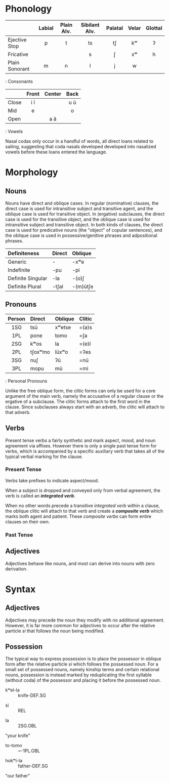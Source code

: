
# Phonology

|                | Labial | Plain Alv. | Sibilant Alv. | Palatal | Velar | Glottal |
| :---           | :---:  | :---:      | :---:         | :---:   | :---: | :---:   |
| Ejective Stop  | p      | t          | ts            | tʃ      | kʷ    | ʔ       |
| Fricative      |        |            | s             | ʃ       | xʷ    | h       |
| Plain Sonorant | m      | n          | l             | j       | w     |         |
: Consonants

|       | Front | Center | Back  |
| ---   | :---: | :---:  | :---: |
| Close | i ĩ   |        | u ũ   |
| Mid   | e     |        | o     |
| Open  |       | a ã    |       |
: Vowels

Nasal codas only occur in a handful of words, all direct loans related to sailing, suggesting that coda nasals developed developed into nasalized vowels before these loans entered the language.

# Morphology

## Nouns

Nouns have direct and oblique cases.  In regular (nominative) clauses, the direct case is used for intransitive subject and transitive agent, and the oblique case is used for transitive object.  In (ergative) subclauses, the direct case is used for the transitive object, and the oblique case is used for intransitive subject and transitive object.  In both kinds of clauses, the direct case is used for predicative nouns (the "object" of copular sentences), and the oblique case is used in possessive/genitive phrases and adpositional phrases.

| Definiteness      | Direct | Oblique  |
| :---              | :---   | :---     |
| Generic           | -      | -xʷe     |
| Indefinite        | -pu    | -pi      |
| Definite Singular | -la    | -(o)ʃ    |
| Definite Plural   | -tʃal  | -(m)ũtʃe |

## Pronouns

| Person | Direct  | Oblique | Clitic |
| :---:  | :---    | :---    | :---   |
| 1SG    | tsũ     |  xʷetse | =(a)s  |
| 1PL    | pone    |  tomo   | =ʃa    |
| 2SG    | kʷos    |  la     | =(e)l  |
| 2PL    | tʃoxʷmo |  lũxʷo  | =ʔes   |
| 3SG    | nuʃ     |  ʔũ     | =nũ    |
| 3PL    | mopu    |  mũ     | =mi    |
: Personal Pronouns

Unlike the free oblique form, the clitic forms can only be used for a core argument of the main verb, namely the accusative of a regular clause or the ergative of a subclause.  The clitic forms attach to the first word in the clause.  Since subclauses always start with an adverb, the clitic will attach to that adverb.

## Verbs

Present tense verbs a fairly synthetic and mark aspect, mood, and noun agreement via affixes.  However there is only a single past tense form for verbs, which is accompanied by a specific auxiliary verb that takes all of the typical verbal marking for the clause.

### Present Tense

Verbs take prefixes to indicate aspect/mood.

When a subject is dropped and conveyed only from verbal agreement, the verb is called an ***integrated verb***.

When no other words precede a transitive *integrated verb* within a clause, the oblique clitic will attach to that verb and create a ***composite verb*** which marks both agent and patient.  These *composite verbs* can form entire clauses on their own.

### Past Tense

## Adjectives

Adjectives behave like nouns, and most can derive into nouns with zero derivation.

# Syntax

## Adjectives

Adjectives may precede the noun they modify with no additional agreement.  However, it is far more common for adjectives to occur after the relative particle *si* that follows the noun being modified.

## Possession

The typical way to express possession is to place the possessor in oblique form after the relative particle *si* which follows the possessed noun.  For a small set of possessed nouns, namely kinship terms and certain relational nouns, possession is instead marked by reduplicating the first syllable (without coda) of the possessor and placing it before the possessed noun.

<div class="gloss">
<p class="number"></p>
<div class="interlinear">
<dl> <dt>kʷel-la</dt> <dd>knife-<abbr>DEF.SG</abbr></dd> </dl>
<dl> <dt>si</dt> <dd><abbr>REL</abbr></dd> </dl>
<dl> <dt>la</dt> <dd><abbr>2SG.OBL</abbr></dd> </dl>
</div>
<p class="freetranslation">"your knife"</p>
</div>

<div class="gloss">
<p class="number"></p>
<div class="interlinear">
<dl> <dt>to-tomo</dt> <dd>~-<abbr>1PL.OBL</abbr></dd> </dl>
<dl> <dt>hokʷi-la</dt> <dd>father-<abbr>DEF.SG</abbr></dd> </dl>
</div>
<p class="freetranslation">"our father"</p>
</div>

